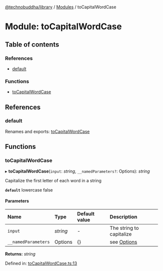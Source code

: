 [@technobuddha/library](../../README.md) / [Modules](../Modules.md) / toCapitalWordCase

# Module: toCapitalWordCase

## Table of contents

### References

- [default](tocapitalwordcase.md#default)

### Functions

- [toCapitalWordCase](tocapitalwordcase.md#tocapitalwordcase)

## References

### default

Renames and exports: [toCapitalWordCase](tocapitalwordcase.md#tocapitalwordcase)

## Functions

### toCapitalWordCase

▸ **toCapitalWordCase**(`input`: *string*, `__namedParameters?`: Options): *string*

Capitalize the first letter of each word in a string

**`default`** lowercase false

#### Parameters

| Name | Type | Default value | Description |
| :------ | :------ | :------ | :------ |
| `input` | *string* | - | The string to capitalize |
| `__namedParameters` | Options | {} | see [Options](almostequals.md#options) |

**Returns:** *string*

Defined in: [toCapitalWordCase.ts:13](../../src/toCapitalWordCase.ts#L13)
